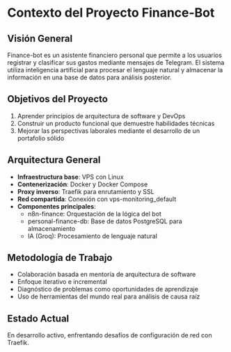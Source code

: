 # Contexto del Proyecto Finance-Bot

## Visión General
Finance-bot es un asistente financiero personal que permite a los usuarios registrar y clasificar sus gastos mediante mensajes de Telegram. El sistema utiliza inteligencia artificial para procesar el lenguaje natural y almacenar la información en una base de datos para análisis posterior.

## Objetivos del Proyecto
1. Aprender principios de arquitectura de software y DevOps
2. Construir un producto funcional que demuestre habilidades técnicas
3. Mejorar las perspectivas laborales mediante el desarrollo de un portafolio sólido

## Arquitectura General
- **Infraestructura base**: VPS con Linux
- **Contenerización**: Docker y Docker Compose
- **Proxy inverso**: Traefik para enrutamiento y SSL
- **Red compartida**: Conexión con vps-monitoring_default
- **Componentes principales**:
  - n8n-finance: Orquestación de la lógica del bot
  - personal-finance-db: Base de datos PostgreSQL para almacenamiento
  - IA (Groq): Procesamiento de lenguaje natural

## Metodología de Trabajo
- Colaboración basada en mentoría de arquitectura de software
- Enfoque iterativo e incremental
- Diagnóstico de problemas como oportunidades de aprendizaje
- Uso de herramientas del mundo real para análisis de causa raíz

## Estado Actual
En desarrollo activo, enfrentando desafíos de configuración de red con Traefik.